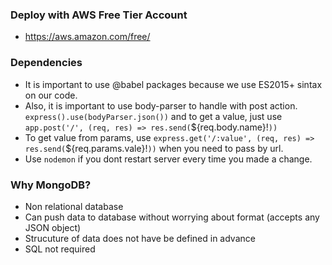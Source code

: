### Deploy with AWS Free Tier Account

- https://aws.amazon.com/free/

### Dependencies

- It is important to use @babel packages because we use ES2015+ sintax on our code.
- Also, it is important to use body-parser to handle with post action. `express().use(bodyParser.json())` and to get a value, just use `app.post('/', (req, res) => res.send(`${req.body.name}!`))`
- To get value from params, use `express.get('/:value', (req, res) => res.send(`${req.params.vale}!`))` when you need to pass by url.
- Use `nodemon` if you dont restart server every time you made a change.


### Why MongoDB?

- Non relational database
- Can push data to database without worrying about format (accepts any JSON object)
- Strucuture of data does not have be defined in advance
- SQL not required
